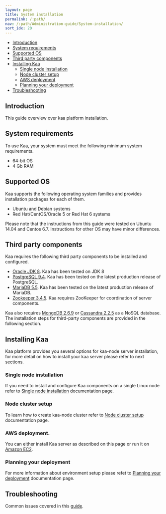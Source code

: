 ```yaml
---
layout: page
title: System installation
permalink: /:path/
nav: /:path/Administration-guide/System-installation/
sort_idx: 20
---
```

* [Introduction](#introduction)
* [System requirements](#system-requirements)
* [Supported OS](#supported-os)
* [Third party components](#third-party-components)
* [Installing Kaa](#installing-kaa)
  * [Single node installation](#single-node-installation)
  * [Node cluster setup](#node-cluster-setup)
  * [AWS deployment](#aws-deployment)
  * [Planning your deployment](#planning-your-deployment)
* [Troubleshooting](#troubleshooting)

## Introduction

This guide overview over kaa platform installation.

## System requirements

To use Kaa, your system must meet the following minimum system requirements.

   * 64-bit OS
   * 4 Gb RAM

## Supported OS

Kaa supports the following operating system families and provides installation packages for each of them.

   * Ubuntu and Debian systems
   * Red Hat/CentOS/Oracle 5 or Red Hat 6 systems

Please note that the instructions from this guide were tested on Ubuntu 14.04 and Centos 6.7. Instructions for other OS may have minor differences.

## Third party components

Kaa requires the following third party components to be installed and configured.

* [Oracle JDK 8](http://www.oracle.com/technetwork/java/javase/downloads/index.html). Kaa has been tested on JDK 8
* [PostgreSQL 9.4](http://www.postgresql.org/download/). Kaa has been tested on the latest production release of PostgreSQL.
* [MariaDB 5.5](https://mariadb.org/download/). Kaa has been tested on the latest production release of MariaDB.
* [Zookeeper 3.4.5](http://zookeeper.apache.org/doc/r3.4.5/). Kaa requires ZooKeeper for coordination of server components.

Kaa also requires [MongoDB 2.6.9](http://www.mongodb.org/downloads) or [Cassandra 2.2.5](http://cassandra.apache.org/download/) as a NoSQL database. The installation steps for third-party components are provided in the following section.

## Installing Kaa

Kaa platform provides you several options for kaa-node server installation, for more detail on how to install your kaa server please refer to next sections.

### Single node installation

If you need to install and configure Kaa components on a single Linux node refer to [Single node installation](Single-node-installation) documentation page.

### Node cluster setup

To learn how to create kaa-node cluster refer to [Node cluster setup](Cluster-setup) documentation page.

### AWS deployment.

You can either install Kaa server as described on this page or run it on [Amazon EC2](Planning-your-deployment/#aws-deployment-preparation).

### Planning your deployment

For more information about environment setup please refet to [Planning your deployment](Planning-your-deployment/) documentation page.

## Troubleshooting

Common issues covered in this [guide](../Troubleshooting).